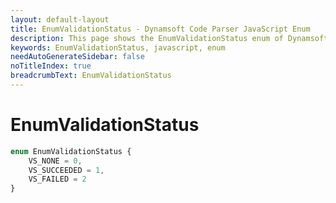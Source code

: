 ```yaml
---
layout: default-layout
title: EnumValidationStatus - Dynamsoft Code Parser JavaScript Enum
description: This page shows the EnumValidationStatus enum of Dynamsoft Code Parser for JavaScript.
keywords: EnumValidationStatus, javascript, enum
needAutoGenerateSidebar: false
noTitleIndex: true
breadcrumbText: EnumValidationStatus
---
```


# EnumValidationStatus

```ts
enum EnumValidationStatus {
    VS_NONE = 0,
    VS_SUCCEEDED = 1,
    VS_FAILED = 2
}
```
